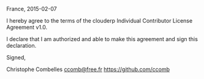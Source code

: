 France, 2015-02-07

I hereby agree to the terms of the clouderp Individual Contributor License
Agreement v1.0.

I declare that I am authorized and able to make this agreement and sign this
declaration.

Signed,

Christophe Combelles ccomb@free.fr https://github.com/ccomb
